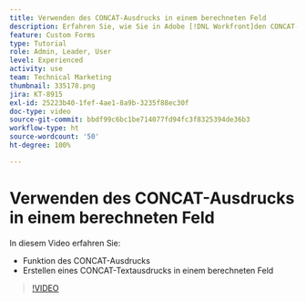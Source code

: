 ```yaml
---
title: Verwenden des CONCAT-Ausdrucks in einem berechneten Feld
description: Erfahren Sie, wie Sie in Adobe [!DNL Workfront]den CONCAT-Ausdruck in einem berechneten Feld verwenden.
feature: Custom Forms
type: Tutorial
role: Admin, Leader, User
level: Experienced
activity: use
team: Technical Marketing
thumbnail: 335178.png
jira: KT-8915
exl-id: 25223b40-1fef-4ae1-8a9b-3235f88ec30f
doc-type: video
source-git-commit: bbdf99c6bc1be714077fd94fc3f8325394de36b3
workflow-type: ht
source-wordcount: '50'
ht-degree: 100%

---
```


# Verwenden des CONCAT-Ausdrucks in einem berechneten Feld

In diesem Video erfahren Sie:

* Funktion des CONCAT-Ausdrucks
* Erstellen eines CONCAT-Textausdrucks in einem berechneten Feld

>[!VIDEO](https://video.tv.adobe.com/v/335178/?quality=12&learn=on&enablevpops=1)
